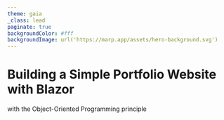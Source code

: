 ```yaml
---
theme: gaia
_class: lead
paginate: true
backgroundColor: #fff
backgroundImage: url('https://marp.app/assets/hero-background.svg')
---
```


# Building a Simple Portfolio Website with Blazor

with the Object-Oriented Programming principle

